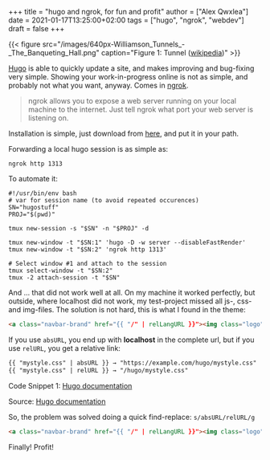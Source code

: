 +++
title = "hugo and ngrok, for fun and profit"
author = ["Alex Qwxlea"]
date = 2021-01-17T13:25:00+02:00
tags = ["hugo", "ngrok", "webdev"]
draft = false
+++

<a id="orgc3cac03"></a>

{{< figure src="/images/640px-Williamson_Tunnels_-_The_Banqueting_Hall.png" caption="Figure 1: Tunnel ([wikipedia](https://commons.wikimedia.org/wiki/File:Williamson%5FTunnels%5F-%5FThe%5FBanqueting%5FHall.jpg))" >}}

[Hugo](https://gohugo.io/documentation/) is able to quickly update a site, and makes improving and bug-fixing very simple. Showing your work-in-progress online is not as simple, and probably not what you want, anyway. Comes in [ngrok](https://ngrok.com/).

> ngrok allows you to expose a web server running on your local machine to the internet. Just tell ngrok what port your web server is listening on.

Installation is simple, just download from [here](https://ngrok.com/download), and put it in your path.

Forwarding a local hugo session is as simple as:

```shell
ngrok http 1313
```

To automate it:

```shell
#!/usr/bin/env bash
# var for session name (to avoid repeated occurences)
SN="hugostuff"
PROJ="$(pwd)"

tmux new-session -s "$SN" -n "$PROJ" -d

tmux new-window -t "$SN:1" 'hugo -D -w server --disableFastRender'
tmux new-window -t "$SN:2" 'ngrok http 1313'

# Select window #1 and attach to the session
tmux select-window -t "$SN:2"
tmux -2 attach-session -t "$SN"
```

And ... that did not work well at all. On my machine it worked perfectly, but outside, where localhost did not work, my test-project missed all js-, css- and img-files. The solution is not hard, this is what I found in the theme:

```html
<a class="navbar-brand" href="{{ "/" | relLangURL }}"><img class="logo" src="{{ "img/logo.jpeg" | absURL }}" alt="{{ .Site.Title }}"></a>
```

If you use `absURL`, you end up with ****localhost**** in the complete url, but if you use `relURL`, you get a relative link:

```html
{{ "mystyle.css" | absURL }} → "https://example.com/hugo/mystyle.css"
{{ "mystyle.css" | relURL }} → "/hugo/mystyle.css"
```

<div class="src-block-caption">
  <span class="src-block-number">Code Snippet 1</span>:
  <a href="https://gohugo.io/functions/absurl/">Hugo documentation</a>
</div>

Source: [Hugo documentation](https://gohugo.io/functions/absurl/)

So, the problem was solved doing a quick find-replace: `s/absURL/relURL/g`

```html
<a class="navbar-brand" href="{{ "/" | relLangURL }}"><img class="logo" src="{{ "img/logo.jpeg" | relURL }}" alt="{{ .Site.Title }}"></a>
```

Finally! Profit!
